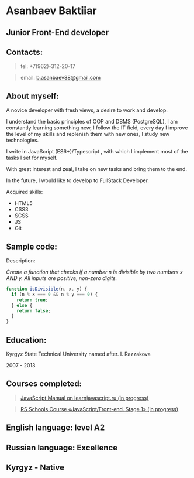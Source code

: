 # Asanbaev Baktiiar

## Junior Front-End developer



## Contacts:

> tel: +7(962)-312-20-17

> email: b.asanbaev88@gmail.com

## About myself:

A novice developer with fresh views, a desire to work and develop.

I understand the basic principles of OOP and DBMS (PostgreSQL), I am constantly learning something new, I follow the IT field, every day I improve the level of my skills and replenish them with new ones, I study new technologies.

I write in JavaScript (ES6+)/Typescript , with which I implement most of the tasks I set for myself.

With great interest and zeal, I take on new tasks and bring them to the end.

In the future, I would like to develop to FullStack Developer.


Аcquired skills:

* HTML5
* CSS3 
* SCSS 
* JS
* Git 
  

## Sample code:

Description:

_Create a function that checks if a number n is divisible by two numbers x AND y. All inputs are positive, non-zero digits._

```javascript
function isDivisible(n, x, y) {
  if (n % x === 0 && n % y === 0) {
    return true;
  } else {
    return false;
  }
}
````
## Education:


Kyrgyz State Technical University named after. I. Razzakova

2007 - 2013

## Courses completed:

> [JavaScript Manual on learnjavascript.ru (in progress)](https://learn.javascript.ru/first-steps)

>[RS Schools Course «JavaScript/Front-end. Stage 1» (in progress)
](https://app.rs.school/course/schedule?course=js-fe-2022Q1)

## English language: level A2
## Russian language: Excellence
## Kyrgyz - Native